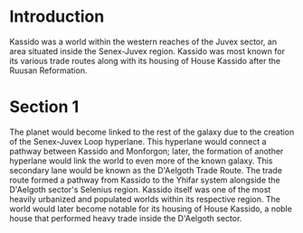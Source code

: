 # Introduction
Kassido was a world within the western reaches of the Juvex sector, an area situated inside the Senex-Juvex region.
Kassido was most known for its various trade routes along with its housing of House Kassido after the Ruusan Reformation.

# Section 1
The planet would become linked to the rest of the galaxy due to the creation of the Senex-Juvex Loop hyperlane.
This hyperlane would connect a pathway between Kassido and Monforgon; later, the formation of another hyperlane would link the world to even more of the known galaxy.
This secondary lane would be known as the D'Aelgoth Trade Route.
The trade route formed a pathway from Kassido to the Yhifar system alongside the D'Aelgoth sector's Selenius region.
Kassido itself was one of the most heavily urbanized and populated worlds within its respective region.
The world would later become notable for its housing of House Kassido, a noble house that performed heavy trade inside the D'Aelgoth sector.